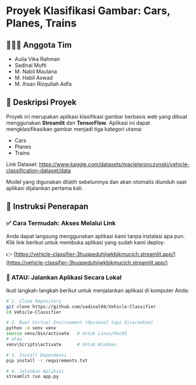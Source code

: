 # Proyek Klasifikasi Gambar: Cars, Planes, Trains

## 🧑‍🤝‍🧑 Anggota Tim
- Aulia Vika Rahman  
- Sadinal Mufti  
- M. Nabil Maulana  
- M. Habil Aswad  
- M. Ihsan Rizqullah Adfa  

## 📝 Deskripsi Proyek
Proyek ini merupakan aplikasi klasifikasi gambar berbasis web yang dibuat menggunakan **Streamlit** dan **TensorFlow**. Aplikasi ini dapat mengklasifikasikan gambar menjadi tiga kategori utama:
- Cars
- Planes
- Trains

Link Dataset: https://www.kaggle.com/datasets/maciejgronczynski/vehicle-classification-dataset/data

Model yang digunakan dilatih sebelumnya dan akan otomatis diunduh saat aplikasi dijalankan pertama kali.

## 🚀 Instruksi Penerapan

### ✅ Cara Termudah: Akses Melalui Link
Anda dapat langsung menggunakan aplikasi kami tanpa instalasi apa pun.  
Klik link berikut untuk membuka aplikasi yang sudah kami deploy:

👉 [https://vehicle-classifier-3huqpeduhjiwkbjkmucjch.streamlit.app/](https://vehicle-classifier-3huqpeduhjiwkbjkmucjch.streamlit.app/)

### 🔧 ATAU: Jalankan Aplikasi Secara Lokal

Ikuti langkah-langkah berikut untuk menjalankan aplikasi di komputer Anda:

```bash
# 1. Clone Repository
git clone https://github.com/sadinal04/Vehicle-Classifier
cd Vehicle-Classifier

# 2. Buat Virtual Environment (Opsional tapi Disarankan)
python -m venv venv
source venv/bin/activate   # Untuk Linux/MacOS
# atau
venv\Scripts\activate      # Untuk Windows

# 3. Install Dependensi
pip install -r requirements.txt

# 4. Jalankan Aplikasi
streamlit run app.py
